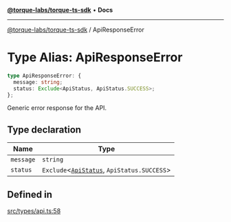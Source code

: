 [**@torque-labs/torque-ts-sdk**](../README.md) • **Docs**

***

[@torque-labs/torque-ts-sdk](../README.md) / ApiResponseError

# Type Alias: ApiResponseError

```ts
type ApiResponseError: {
  message: string;
  status: Exclude<ApiStatus, ApiStatus.SUCCESS>;
};
```

Generic error response for the API.

## Type declaration

| Name | Type |
| ------ | ------ |
| `message` | `string` |
| `status` | `Exclude`\<[`ApiStatus`](../enumerations/ApiStatus.md), `ApiStatus.SUCCESS`\> |

## Defined in

[src/types/api.ts:58](https://github.com/torque-labs/torque-ts-sdk/blob/a30afeab92cb119627ec542f4c8aff2dd9faf383/src/types/api.ts#L58)
